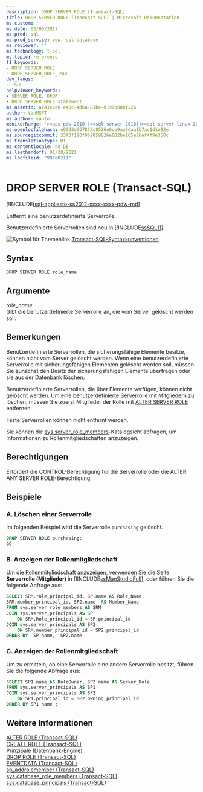 ```yaml
---
description: DROP SERVER ROLE (Transact-SQL)
title: DROP SERVER ROLE (Transact-SQL) | Microsoft-Dokumentation
ms.custom: ''
ms.date: 03/06/2017
ms.prod: sql
ms.prod_service: pdw, sql-database
ms.reviewer: ''
ms.technology: t-sql
ms.topic: reference
f1_keywords:
- DROP SERVER ROLE
- DROP_SERVER_ROLE_TSQL
dev_langs:
- TSQL
helpviewer_keywords:
- SERVER ROLE, DROP
- DROP SERVER ROLE statement
ms.assetid: a2a1e6e6-e40c-4d6a-81be-d197b80bf226
author: VanMSFT
ms.author: vanto
monikerRange: '>=aps-pdw-2016||>=sql-server-2016||>=sql-server-linux-2017||=azuresqldb-mi-current'
ms.openlocfilehash: e9993ef678f2c8526e0ce9aa9daa1b7ac1d1e82e
ms.sourcegitcommit: 33f0f190f962059826e002be165a2bef4f9e350c
ms.translationtype: HT
ms.contentlocale: de-DE
ms.lasthandoff: 01/30/2021
ms.locfileid: "99160211"
---
```

# <a name="drop-server-role-transact-sql"></a>DROP SERVER ROLE (Transact-SQL)
[!INCLUDE[tsql-appliesto-ss2012-xxxx-xxxx-pdw-md](../../includes/tsql-appliesto-ss2012-xxxx-xxxx-pdw-md.md)]

  Entfernt eine benutzerdefinierte Serverrolle.  
  
 Benutzerdefinierte Serverrollen sind neu in [!INCLUDE[ssSQL11](../../includes/sssql11-md.md)].  
  
 ![Symbol für Themenlink](../../database-engine/configure-windows/media/topic-link.gif "Symbol für Themenlink") [Transact-SQL-Syntaxkonventionen](../../t-sql/language-elements/transact-sql-syntax-conventions-transact-sql.md)  
  
## <a name="syntax"></a>Syntax  
  
```syntaxsql  
DROP SERVER ROLE role_name  
```  
  
## <a name="arguments"></a>Argumente  
 *role_name*  
 Gibt die benutzerdefinierte Serverrolle an, die vom Server gelöscht werden soll.  
  
## <a name="remarks"></a>Bemerkungen  
 Benutzerdefinierte Serverrollen, die sicherungsfähige Elemente besitze, können nicht vom Server gelöscht werden. Wenn eine benutzerdefinierte Serverrolle mit sicherungsfähigen Elementen gelöscht werden soll, müssen Sie zunächst den Besitz der sicherungsfähigen Elemente übertragen oder sie aus der Datenbank löschen.  
  
 Benutzerdefinierte Serverrollen, die über Elemente verfügen, können nicht gelöscht werden. Um eine benutzerdefinierte Serverrolle mit Mitgliedern zu löschen, müssen Sie zuerst Mitglieder der Rolle mit [ALTER SERVER ROLE](../../t-sql/statements/alter-server-role-transact-sql.md) entfernen.  
  
 Feste Serverrollen können nicht entfernt werden.  
  
 Sie können die [sys.server_role_members](../../relational-databases/system-catalog-views/sys-server-role-members-transact-sql.md)-Katalogsicht abfragen, um Informationen zu Rollenmitgliedschaften anzuzeigen.  
  
## <a name="permissions"></a>Berechtigungen  
 Erfordert die CONTROL-Berechtigung für die Serverrolle oder die ALTER ANY SERVER ROLE-Berechtigung.  
  
## <a name="examples"></a>Beispiele  
  
### <a name="a-to-drop-a-server-role"></a>A. Löschen einer Serverrolle  
 Im folgenden Beispiel wird die Serverrolle `purchasing` gelöscht.  
  
```sql  
DROP SERVER ROLE purchasing;  
GO  
```  
  
### <a name="b-to-view-role-membership"></a>B. Anzeigen der Rollenmitgliedschaft  
 Um die Rollenmitgliedschaft anzuzeigen, verwenden Sie die Seite **Serverrolle (Mitglieder)** in [!INCLUDE[ssManStudioFull](../../includes/ssmanstudiofull-md.md)], oder führen Sie die folgende Abfrage aus:  
  
```sql  
SELECT SRM.role_principal_id, SP.name AS Role_Name,   
SRM.member_principal_id, SP2.name  AS Member_Name  
FROM sys.server_role_members AS SRM  
JOIN sys.server_principals AS SP  
    ON SRM.Role_principal_id = SP.principal_id  
JOIN sys.server_principals AS SP2   
    ON SRM.member_principal_id = SP2.principal_id  
ORDER BY  SP.name,  SP2.name  
```  
  
### <a name="c-to-view-role-membership"></a>C. Anzeigen der Rollenmitgliedschaft  
 Um zu ermitteln, ob eine Serverrolle eine andere Serverrolle besitzt, führen Sie die folgende Abfrage aus:  
  
```sql  
SELECT SP1.name AS RoleOwner, SP2.name AS Server_Role  
FROM sys.server_principals AS SP1  
JOIN sys.server_principals AS SP2  
    ON SP1.principal_id = SP2.owning_principal_id   
ORDER BY SP1.name ;  
```  
  
## <a name="see-also"></a>Weitere Informationen  
 [ALTER ROLE &#40;Transact-SQL&#41;](../../t-sql/statements/alter-role-transact-sql.md)   
 [CREATE ROLE &#40;Transact-SQL&#41;](../../t-sql/statements/create-role-transact-sql.md)   
 [Prinzipale &#40;Datenbank-Engine&#41;](../../relational-databases/security/authentication-access/principals-database-engine.md)   
 [DROP ROLE &#40;Transact-SQL&#41;](../../t-sql/statements/drop-role-transact-sql.md)   
 [EVENTDATA &#40;Transact-SQL&#41;](../../t-sql/functions/eventdata-transact-sql.md)   
 [sp_addrolemember &#40;Transact-SQL&#41;](../../relational-databases/system-stored-procedures/sp-addrolemember-transact-sql.md)   
 [sys.database_role_members &#40;Transact-SQL&#41;](../../relational-databases/system-catalog-views/sys-database-role-members-transact-sql.md)   
 [sys.database_principals &#40;Transact-SQL&#41;](../../relational-databases/system-catalog-views/sys-database-principals-transact-sql.md)  
  
  
